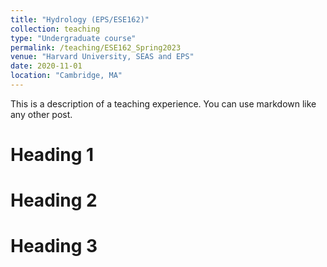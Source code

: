 ```yaml
---
title: "Hydrology (EPS/ESE162)"
collection: teaching
type: "Undergraduate course"
permalink: /teaching/ESE162_Spring2023
venue: "Harvard University, SEAS and EPS"
date: 2020-11-01
location: "Cambridge, MA"
---
```


This is a description of a teaching experience. You can use markdown like any other post.

Heading 1
======

Heading 2
======

Heading 3
======